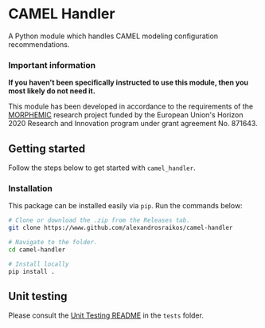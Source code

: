 # CAMEL Handler

A Python module which handles CAMEL modeling configuration recommendations.

### Important information

**If you haven't been specifically instructed to use this module, then you most likely do not need it.**

This module has been developed in accordance to the requirements of the [MORPHEMIC](https://www.mophemic.cloud/) research project funded by the European Union's Horizon 2020 Research and Innovation program under grant agreement No. 871643.

## Getting started

Follow the steps below to get started with `camel_handler`.

### Installation

This package can be installed easily via `pip`. Run the commands below:

```bash
# Clone or download the .zip from the Releases tab.
git clone https://www.github.com/alexandrosraikos/camel-handler

# Navigate to the folder.
cd camel-handler

# Install locally
pip install .
```

## Unit testing

Please consult the [Unit Testing README](tests/Readme.md) in the `tests` folder.
